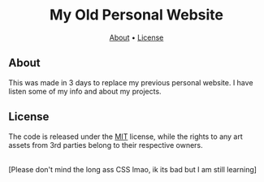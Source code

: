 <h1 align="center">My Old Personal Website</h1>

<p align="center">
  <a href="#about">About</a>
  •
  <a href="#license">License</a>
  <br>
</p>

## About

This was made in 3 days to replace my previous personal
website. I have listen some of my info and about my projects.

## License

The code is released under the [MIT](https://github.com/ItsShaded/Shaded-Website/blob/main/LICENSE)
license, while the rights to any art assets from 3rd parties belong to
their respective owners.

<br>
[Please don't mind the long ass CSS lmao, ik its bad but I am still learning]
